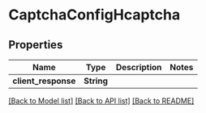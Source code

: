 # CaptchaConfigHcaptcha

## Properties

Name | Type | Description | Notes
------------ | ------------- | ------------- | -------------
**client_response** | **String** |  | 

[[Back to Model list]](../README.md#documentation-for-models) [[Back to API list]](../README.md#documentation-for-api-endpoints) [[Back to README]](../README.md)


